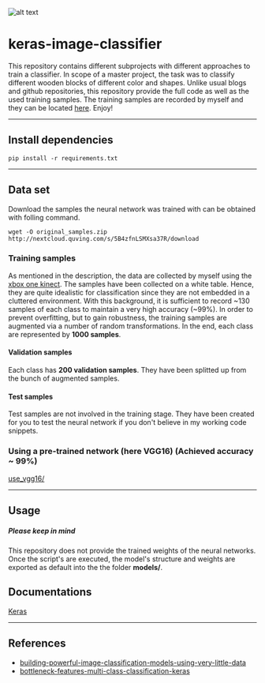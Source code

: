 ![alt text](https://viblo.asia/uploads/1b042898-d4d8-4a90-b7aa-831eea3a5f83.png)


# keras-image-classifier
This repository contains different subprojects with different approaches to train a classifier. In scope of a master project, the task was to classify different wooden blocks of different color and shapes. Unlike usual blogs and github repositories, this repository provide the full code as well as the used training samples. The training samples are recorded by myself and they can be located [here](https://github.com/Quving/keras-image-classifier/tree/master/data/). Enjoy!

___

## Install dependencies
``` pip install -r requirements.txt ```
___
## Data set
Download the samples the neural network was trained with can be obtained with folling command.

``` wget -O original_samples.zip http://nextcloud.quving.com/s/5B4zfnLSMXsa37R/download ```
### Training samples
As mentioned in the description, the data are collected by myself using the [xbox one kinect](https://www.xbox.com/de-DE/xbox-one/accessories/kinect). The samples have been collected on a white table. Hence, they are quite idealistic for classification since they are not embedded in a cluttered environment. With this background, it is sufficient to record ~130 samples of each class to maintain a very high accuracy (~99%). In order to prevent overfitting, but to gain robustness, the training samples are augmented via a number of random transformations. In the end, each class are represented by **1000 samples**.

#### Validation samples
Each class has **200 validation samples**. They have been splitted up from the bunch of augmented samples.

#### Test samples 
Test samples are not involved in the training stage. They have been created for you to test the neural network if you don't believe in my working code snippets.

### Using a pre-trained network (here VGG16) (Achieved accuracy ~ 99%)
[use_vgg16/](https://github.com/Quving/keras-image-classifier/tree/master/use-vgg16)

___

## Usage
##### Please keep in mind
This repository does not provide the trained weights of the neural networks. Once the script's are executed, the model's structure and weights are exported as default into the the folder **models/**.

## Documentations
[Keras](https://keras.io/)

___
## References
- [building-powerful-image-classification-models-using-very-little-data](https://blog.keras.io/building-powerful-image-classification-models-using-very-little-data.html)
- [bottleneck-features-multi-class-classification-keras](http://www.codesofinterest.com/2017/08/bottleneck-features-multi-class-classification-keras.html)
